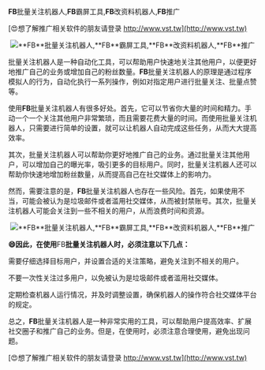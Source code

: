 **FB**批量关注机器人,**FB**霸屏工具,**FB**改资料机器人,**FB**推广

[😍想了解推广相关软件的朋友请登录 http://www.vst.tw](http://www.vst.tw)

 <center><img src="https://vst.tw/MP4/tuiguang/png/7.png" alt="**FB**批量关注机器人,**FB**霸屏工具,**FB**改资料机器人,**FB**推广"></center>

批量关注机器人是一种自动化工具，可以帮助用户快速地关注其他用户，以便更好地推广自己的业务或增加自己的粉丝数量。**FB**批量关注机器人的原理是通过程序模拟人的行为，自动化执行一系列操作，例如对指定用户进行批量关注、批量点赞等。

使用**FB**批量关注机器人有很多好处。首先，它可以节省你大量的时间和精力。手动一个一个关注其他用户非常繁琐，而且需要花费大量的时间。而使用批量关注机器人，只需要进行简单的设置，就可以让机器人自动完成这些任务，从而大大提高效率。

其次，批量关注机器人可以帮助你更好地推广自己的业务。通过批量关注其他用户，可以增加自己的曝光率，吸引更多的目标用户。同时，批量关注机器人还可以帮助你快速地增加粉丝数量，从而提高自己在社交媒体上的影响力。

然而，需要注意的是，**FB**批量关注机器人也存在一些风险。首先，如果使用不当，可能会被认为是垃圾邮件或者滥用社交媒体，从而被封禁账号。其次，批量关注机器人可能会关注到一些不相关的用户，从而浪费时间和资源。

 <center><img src="https://vst.tw/MP4/tuiguang/png/0.png" alt="**FB**批量关注机器人,**FB**霸屏工具,**FB**改资料机器人,**FB**推广"></center>

**😄因此，在使用**FB**批量关注机器人时，必须注意以下几点：**

需要仔细选择目标用户，并设置合适的关注策略，避免关注到不相关的用户。

不要一次性关注过多用户，以免被认为是垃圾邮件或者滥用社交媒体。

定期检查机器人运行情况，并及时调整设置，确保机器人的操作符合社交媒体平台的规定。

总之，**FB**批量关注机器人是一种非常实用的工具，可以帮助用户提高效率、扩展社交圈子和推广自己的业务。但是，在使用时，必须注意合理使用，避免出现问题。

[😍想了解推广相关软件的朋友请登录 http://www.vst.tw](http://www.vst.tw)



